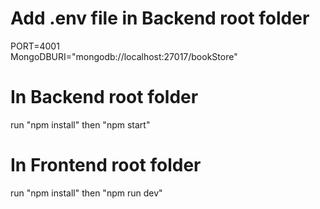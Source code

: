 # Add .env file in Backend root folder
PORT=4001<br>
MongoDBURI="mongodb://localhost:27017/bookStore"

# In Backend root folder 
run "npm install" then "npm start"

# In Frontend root folder
run "npm install" then "npm run dev"